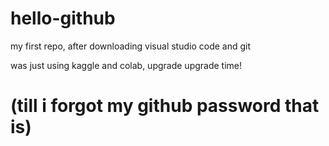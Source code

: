 # hello-github
my first repo, after downloading visual studio code and git

was just using kaggle and colab, upgrade upgrade time!
# (till i forgot my github password that is)
